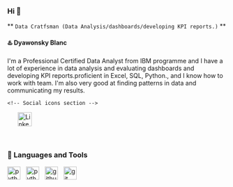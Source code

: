 ### Hi 👋

** `Data Cratfsman (Data Analysis/dashboards/developing KPI reports.)` **

#### ♨️ Dyawonsky Blanc

I'm a Professional Certified Data Analyst from IBM programme and  I have a lot of experience in data analysis and evaluating dashboards and developing KPI reports.proficient in Excel, SQL, Python., and I know how to work with team. I'm also very good at finding patterns in data and communicating my results.

    <!-- Social icons section -->
<p align="left">
  &#8287;&#8287;&#8287;&#8287;&#8287;
  <a href="https://www.linkedin.com/in/dyawonsky-blanc-164b442a5/?trk=public-profile-join-page"><img width="32px" alt="LinkedIn" title="LinkedIn" src="https://i.imgur.com/yRpa1dQ.png"/></a>
 
<!--   &#8287;&#8287;&#8287;&#8287;&#8287;
 <a href="http://eyl327.mywebcommunity.org/promos/"><img width="32px" alt="Free Stuff" title="Free gifts for you" src="https://i.imgur.com/0uVwkoZ.png"/></a> -->
</p>

<br/>


  ### 🧠 Languages and Tools

  
 
 <img align= "left" alt="python" width="30px" style="padding-right:10px;" src="https://cdn.jsdelivr.net/gh/devicons/devicon/icons/postgresql/postgresql-original.svg" />
 <img align= "left" alt="python" width="30px" style="padding-right:10px;" src="https://cdn.jsdelivr.net/gh/devicons/devicon/icons/python/python-original.svg" />
 <img  align= "left" alt="github" width="30px" style="padding-right:10px;" src="https://cdn.jsdelivr.net/gh/devicons/devicon/icons/github/github-original.svg" />
 <img align= "left" alt="git" width="30px" style="padding-right:10px;" src="https://cdn.jsdelivr.net/gh/devicons/devicon/icons/git/git-original.svg" />
   
<!-- in your header -->
<link rel="stylesheet" href="https://cdn.jsdelivr.net/gh/devicons/devicon@latest/devicon.min.css">

<!-- in your body --> 
<i class="devicon-devicon-plain-wordmark"></i>
 <br />

  #       
          
          
          
